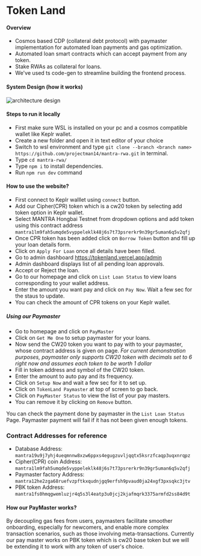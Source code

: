 # Token Land

#### Overview
* Cosmos based CDP (collateral debt  protocol) with paymaster implementation for automated loan payments and gas optimization.
* Automated loan smart contracts which can accept payment from any token.
* Stake RWAs as collateral for loans.
* We've used ts code-gen to streamline building the frontend process.

#### System Design (how it works)
![architecture design](./public/system-design-readme.png/ "architecture design")

#### Steps to run it locally

* First make sure WSL is installed on your pc and a cosmos compatible wallet like Keplr wallet.
* Create a new folder and open it in text editor of your choice
* Switch to wsl environment and type `git clone --branch <branch name> https://github.com/projectman14/mantra-rwa.git` in terminal.
* Type `cd mantra-rwa/`
* Type `npm i` to install dependencies.
* Run `npm run dev` command

#### How to use the website?

* First connect to Keplr walllet using `connect` button.
* Add our Cipher(CPR) token which is a cw20 token by selecting add token option in Keplr wallet.
* Select MANTRA Hongbai Testnet from dropdown options and add token using this contract address `mantra1lm9fah5umqde5vyppeleklk48j6s7t73psrerkr9n39gr5uman6q5v2qfj`
* Once CPR token has been added click on `Borrow Token` button and fill up your loan details form.
* Click on `Apply For Loan` once all details have been filled.
* Go to admin dashboard https://tokenland.vercel.app/admin
* Admin dashboard displays list of all pending loan approvals.
* Accept or Reject the loan.
* Go to our homepage and click on `List Loan Status` to view loans corresponding to your wallet address.
* Enter the amount you want pay and click on `Pay Now`. Wait a few sec for the staus to update.
* You can check the amount of CPR tokens on your Keplr wallet.

##### Using our Paymaster

* Go to homepage and click on `PayMaster`
* Click on `Get Me One` to setup paymaster for your loans.
* Now send the CW20 token you want to pay with to your paymaster, whose contract address is given on page. *For current demonstration purposes, paymaster only supports CW20 token with decimals set to 6 right now and assumes each token to be worth 1 dollar* 
* Fill in token address and symbol of the CW20 token.
* Enter the amount to auto pay and its frequency.
* Click on `Setup Now` and wait a few sec for it to set up.
* Click on `TokenLand Paymaster` at top of screen to go back.
* Click on `PayMaster Status` to view the list of your pay masters.
* You can remove it by clicking on `Remove` button.

You can check the payment done by paymaster in the `List Loan Status` Page. Paymaster payment will fail if it has not been given enough tokens.

### Contract Addresses for reference

* Database Address: `mantra19u9j7yhj4ueqmnnw8xzw6ppxs4egugzuvljqqtx5ksrzfcaqp3uqxnrqpz`
* Cipher(CPR) coin Address: `mantra1lm9fah5umqde5vyppeleklk48j6s7t73psrerkr9n39gr5uman6q5v2qfj`
* Paymaster factory Address: `mantra12he2zga68ruefvzpftkxqudnjgq9erfsh9pvaud0ja24xgf3pxsqkc3jtv`
* PBK token Address: `mantra1fs0hmqgwemluzjr4q5s3l4eatp3u0jcj2kjafmqrk3375armfd2ss84d9t`
  
#### How our PayMaster works?

By decoupling gas fees from users, paymasters facilitate smoother onboarding, especially for newcomers, and enable more complex transaction scenarios, such as those involving meta-transactions. Currently our pay master works on PBK token which is cw20 base token but we will be extending it to work with any token of user's choice.
